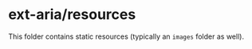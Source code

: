 # ext-aria/resources

This folder contains static resources (typically an `images` folder as well).
